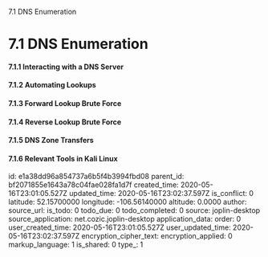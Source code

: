 7.1 DNS Enumeration

# 7.1 DNS Enumeration
#### 7.1.1 Interacting with a DNS Server
#### 7.1.2 Automating Lookups
#### 7.1.3 Forward Lookup Brute Force
#### 7.1.4 Reverse Lookup Brute Force
#### 7.1.5 DNS Zone Transfers
#### 7.1.6 Relevant Tools in Kali Linux


id: e1a38dd96a854737a6b5f4b3994fbd08
parent_id: bf2071855e1643a78c04fae028fa1d7f
created_time: 2020-05-16T23:01:05.527Z
updated_time: 2020-05-16T23:02:37.597Z
is_conflict: 0
latitude: 52.15700000
longitude: -106.56140000
altitude: 0.0000
author: 
source_url: 
is_todo: 0
todo_due: 0
todo_completed: 0
source: joplin-desktop
source_application: net.cozic.joplin-desktop
application_data: 
order: 0
user_created_time: 2020-05-16T23:01:05.527Z
user_updated_time: 2020-05-16T23:02:37.597Z
encryption_cipher_text: 
encryption_applied: 0
markup_language: 1
is_shared: 0
type_: 1